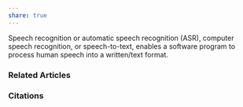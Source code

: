 ```yaml
---
share: true
---
```


Speech recognition or automatic speech recognition (ASR), computer speech recognition, or speech-to-text, enables a software program to process human speech into a written/text format.

### Related Articles

### Citations
